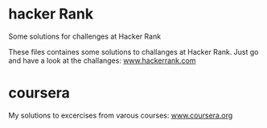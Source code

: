 # hacker Rank
Some solutions for challenges at Hacker Rank

These files containes some solutions to challanges at Hacker Rank. Just go and have a look at the challanges: www.hackerrank.com

# coursera
My solutions to excercises from varous courses: www.coursera.org

